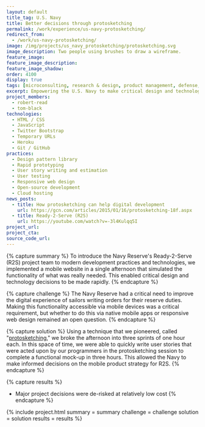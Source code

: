 ```yaml
---
layout: default
title_tag: U.S. Navy
title: Better decisions through protosketching
permalink: /work/experience/us-navy-protosketching/
redirect_from:
  - /work/us-navy-protosketching/
image: /img/projects/us_navy_protosketching/protosketching.svg
image_description: Two people using brushes to draw a wireframe.
feature_image:
feature_image_description:
feature_image_shadow:
order: 4100
display: true
tags: [microconsulting, research & design, product management, defense, navy, robert read, tom black]
excerpt: Empowering the U.S. Navy to make critical design and technology decisions through a unique form of rapid prototyping.
project_members:
  - robert-read
  - tom-black
technologies:
  - HTML / CSS
  - JavaScript
  - Twitter Bootstrap
  - Temporary URLs
  - Heroku
  - Git / GitHub
practices:
  - Design pattern library
  - Rapid prototyping
  - User story writing and estimation
  - User testing
  - Responsive web design
  - Open-source development
  - Cloud hosting
news_posts:
  - title: How protosketching can help digital development
    url: https://gcn.com/articles/2015/01/16/protosketching-18f.aspx
  - title: Ready-2-Serve (R2S)
    url: https://youtube.com/watch?v=-3l4Kulqq5I
project_url:
project_cta:
source_code_url:
---
```


{% capture summary %}
To introduce the Navy Reserve's Ready-2-Serve (R2S) project team to modern
development practices and technologies, we implemented a mobile website
in a single afternoon that simulated the functionality of what was really needed.
This enabled critical design and technology decisions to be made rapidly.
{% endcapture %}

{% capture challenge %}
The Navy Reserve had a critical need to improve the digital experience of
sailors writing orders for their reserve duties. Making this functionality accessible
via mobile devices was a critical requirement, but whether to do this via native
mobile apps or responsive web design remained an open question.
{% endcapture %}

{% capture solution %}
Using a technique that we pioneered, called "[protosketching](https://18f.gsa.gov/2015/01/06/protosketch/),"
we broke the afternoon into three sprints of one hour each. In this space of time, we were
able to quickly write user stories that were acted upon by our programmers in the
protosketching session to complete a functional mock-up in three hours. This allowed the
Navy to make informed decisions on the mobile product strategy for R2S.
{% endcapture %}

{% capture results %}
- Major project decisions were de-risked at relatively low cost
{% endcapture %}

{% include project.html
  summary = summary
  challenge = challenge
  solution = solution
  results = results
%}
